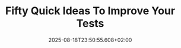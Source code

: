 ---
title: "Fifty Quick Ideas To Improve Your Tests"
date: 2025-08-18T23:50:55.608+02:00
category: books
tags: []
excerpt: My highlights
---